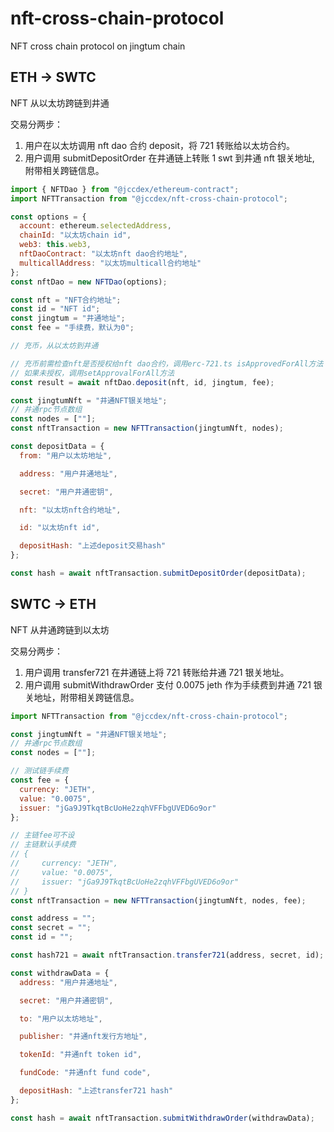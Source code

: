 # nft-cross-chain-protocol

NFT cross chain protocol on jingtum chain

## ETH -> SWTC

NFT 从以太坊跨链到井通

交易分两步：

1. 用户在以太坊调用 nft dao 合约 deposit，将 721 转账给以太坊合约。
2. 用户调用 submitDepositOrder 在井通链上转账 1 swt 到井通 nft 银关地址, 附带相关跨链信息。

```javascript
import { NFTDao } from "@jccdex/ethereum-contract";
import NFTTransaction from "@jccdex/nft-cross-chain-protocol";

const options = {
  account: ethereum.selectedAddress,
  chainId: "以太坊chain id",
  web3: this.web3,
  nftDaoContract: "以太坊nft dao合约地址",
  multicallAddress: "以太坊multicall合约地址"
};
const nftDao = new NFTDao(options);

const nft = "NFT合约地址";
const id = "NFT id";
const jingtum = "井通地址";
const fee = "手续费，默认为0";

// 充币，从以太坊到井通

// 充币前需检查nft是否授权给nft dao合约，调用erc-721.ts isApprovedForAll方法
// 如果未授权，调用setApprovalForAll方法
const result = await nftDao.deposit(nft, id, jingtum, fee);

const jingtumNft = "井通NFT银关地址";
// 井通rpc节点数组
const nodes = [""];
const nftTransaction = new NFTTransaction(jingtumNft, nodes);

const depositData = {
  from: "用户以太坊地址",

  address: "用户井通地址",

  secret: "用户井通密钥",

  nft: "以太坊nft合约地址",

  id: "以太坊nft id",

  depositHash: "上述deposit交易hash"
};

const hash = await nftTransaction.submitDepositOrder(depositData);
```

## SWTC -> ETH

NFT 从井通跨链到以太坊

交易分两步：

1. 用户调用 transfer721 在井通链上将 721 转账给井通 721 银关地址。
2. 用户调用 submitWithdrawOrder 支付 0.0075 jeth 作为手续费到井通 721 银关地址，附带相关跨链信息。

```javascript
import NFTTransaction from "@jccdex/nft-cross-chain-protocol";

const jingtumNft = "井通NFT银关地址";
// 井通rpc节点数组
const nodes = [""];

// 测试链手续费
const fee = {
  currency: "JETH",
  value: "0.0075",
  issuer: "jGa9J9TkqtBcUoHe2zqhVFFbgUVED6o9or"
};

// 主链fee可不设
// 主链默认手续费
// {
//     currency: "JETH",
//     value: "0.0075",
//     issuer: "jGa9J9TkqtBcUoHe2zqhVFFbgUVED6o9or"
// }
const nftTransaction = new NFTTransaction(jingtumNft, nodes, fee);

const address = "";
const secret = "";
const id = "";

const hash721 = await nftTransaction.transfer721(address, secret, id);

const withdrawData = {
  address: "用户井通地址",

  secret: "用户井通密钥",

  to: "用户以太坊地址",

  publisher: "井通nft发行方地址",

  tokenId: "井通nft token id",

  fundCode: "井通nft fund code",

  depositHash: "上述transfer721 hash"
};

const hash = await nftTransaction.submitWithdrawOrder(withdrawData);
```
